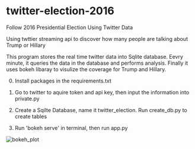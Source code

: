 # twitter-election-2016
Follow 2016 Presidential Election Using Twitter Data 

Using twttier streaming api to discover how many people are talking about Trump or Hillary

This program stores the real time twitter data into Sqlite database. Eevry minute, it queries the data in the database and performs analysis. Finally it uses bokeh libaray to visulize the coverage for Trump and Hillary.

0. Install packages in the requirements.txt

1. Go to twitter to aquire token and api key, then input the information into private.py

2. Create a Sqilte Database, name it twitter_election. Run create_db.py to create tables

3. Run 'bokeh serve' in terminal, then run app.py

![bokeh_plot](https://cloud.githubusercontent.com/assets/18508854/19005472/bfc8baca-870f-11e6-8bae-0a833bd898b8.png)


